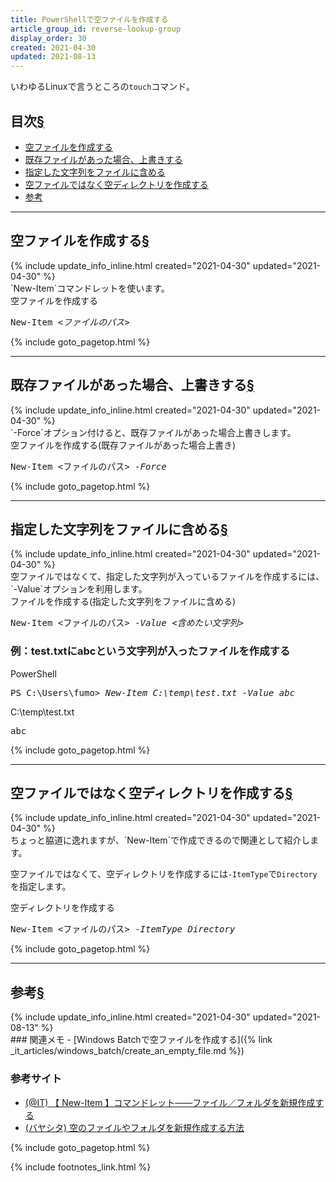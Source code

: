 ```yaml
---
title: PowerShellで空ファイルを作成する
article_group_id: reverse-lookup-group
display_order: 30
created: 2021-04-30
updated: 2021-08-13
---
```

いわゆるLinuxで言うところの`touch`コマンド。

## <a name="index">目次</a><a class="heading-anchor-permalink" href="#目次">§</a>

<ul id="index_ul">
<li><a href="#空ファイルを作成する">空ファイルを作成する</a></li>
<li><a href="#既存ファイルがあった場合、上書きする">既存ファイルがあった場合、上書きする</a></li>
<li><a href="#指定した文字列をファイルに含める">指定した文字列をファイルに含める</a></li>
<li><a href="#空ファイルではなく空ディレクトリを作成する">空ファイルではなく空ディレクトリを作成する</a></li>
<li><a href="#参考">参考</a></li>
</ul>

* * *
## <a name="空ファイルを作成する">空ファイルを作成する</a><a class="heading-anchor-permalink" href="#空ファイルを作成する">§</a>
<div class="chapter-updated">{% include update_info_inline.html created="2021-04-30" updated="2021-04-30" %}</div>
`New-Item`コマンドレットを使います。
<div class="code-box-syntax">
<div class="title">空ファイルを作成する</div>
<pre>
New-Item <em>&lt;ファイルのパス&gt;</em>
</pre>
</div>

{% include goto_pagetop.html %}

* * *
## <a name="既存ファイルがあった場合、上書きする">既存ファイルがあった場合、上書きする</a><a class="heading-anchor-permalink" href="#既存ファイルがあった場合、上書きする">§</a>
<div class="chapter-updated">{% include update_info_inline.html created="2021-04-30" updated="2021-04-30" %}</div>
`-Force`オプション付けると、既存ファイルがあった場合上書きします。
<div class="code-box-syntax">
<div class="title">空ファイルを作成する(既存ファイルがあった場合上書き)</div>
<pre>
New-Item &lt;ファイルのパス&gt; <em>-Force</em>
</pre>
</div>

{% include goto_pagetop.html %}

* * *
## <a name="指定した文字列をファイルに含める">指定した文字列をファイルに含める</a><a class="heading-anchor-permalink" href="#指定した文字列をファイルに含める">§</a>
<div class="chapter-updated">{% include update_info_inline.html created="2021-04-30" updated="2021-04-30" %}</div>
空ファイルではなくて、指定した文字列が入っているファイルを作成するには、`-Value`オプションを利用します。
<div class="code-box-syntax">
<div class="title">ファイルを作成する(指定した文字列をファイルに含める)</div>
<pre>
New-Item &lt;ファイルのパス&gt; <em>-Value</em> <em class="blue">&lt;含めたい文字列&gt;</em>
</pre>
</div>

### 例：test.txtにabcという文字列が入ったファイルを作成する
<div class="code-box-output">
<div class="title">PowerShell</div>
<pre>
PS C:\Users\fumo&gt; <em class="command">New-Item C:\temp\test.txt -Value abc</em>
</pre>
</div>

<div class="code-box-output">
<div class="title">C:\temp\test.txt</div>
<pre>
abc
</pre>
</div>

{% include goto_pagetop.html %}

* * *
## <a name="空ファイルではなく空ディレクトリを作成する">空ファイルではなく空ディレクトリを作成する</a><a class="heading-anchor-permalink" href="#空ファイルではなく空ディレクトリを作成する">§</a>
<div class="chapter-updated">{% include update_info_inline.html created="2021-04-30" updated="2021-04-30" %}</div>
ちょっと脇道に逸れますが、`New-Item`で作成できるので関連として紹介します。  

空ファイルではなくて、空ディレクトリを作成するには`-ItemType`で`Directory`を指定します。
<div class="code-box-syntax">
<div class="title">空ディレクトリを作成する</div>
<pre>
New-Item &lt;ファイルのパス&gt; <em>-ItemType</em> <em class="blue">Directory</em>
</pre>
</div>

{% include goto_pagetop.html %}

* * *
## <a name="参考">参考</a><a class="heading-anchor-permalink" href="#参考">§</a>
<div class="chapter-updated">{% include update_info_inline.html created="2021-04-30" updated="2021-08-13" %}</div>
### 関連メモ
- [Windows Batchで空ファイルを作成する]({% link _it_articles/windows_batch/create_an_empty_file.md %})

### 参考サイト
- [(@IT) 【 New-Item 】コマンドレット――ファイル／フォルダを新規作成する](https://www.atmarkit.co.jp/ait/articles/1606/23/news017.html)
- [(バヤシタ) 空のファイルやフォルダを新規作成する方法](https://bayashita.com/p/entry/show/37)

{% include goto_pagetop.html %}

{% include footnotes_link.html %}
